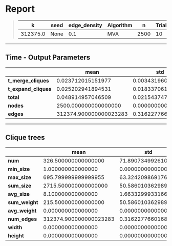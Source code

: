 # Report

> |k|seed|edge_density|Algorithm|n|Trials|
> |-|-|-|-|-|-|
> |312375.0|None|0.1|MVA|2500|10|

---
## Time - Output Parameters
||mean|std|
|-|-|-|
|**t_merge_cliques**|     0.023712015151977|     0.003431960787978|
|**t_expand_cliques**|     0.025202941894531|     0.018337061082209|
|**total**|     0.048914957046509|     0.021543747163522|
|**nodes**|  2500.000000000000000|     0.000000000000000|
|**edges**|312374.900000000023283|     0.316227766016838|

---
## Clique trees


||mean|std|
|-|-|-|
|**num**|   326.500000000000000|    71.890734992610675|
|**min_size**|     1.000000000000000|     0.000000000000000|
|**max_size**|   695.799999999999955|    63.324209869176855|
|**sum_size**|  2715.500000000000000|    50.586010362989136|
|**avg_size**|     8.100000000000000|     1.663329993316620|
|**sum_weight**|   215.500000000000000|    50.586010362989136|
|**avg_weight**|     0.000000000000000|     0.000000000000000|
|**num_edges**|312374.900000000023283|     0.316227766016838|
|**width**|     0.000000000000000|     0.000000000000000|
|**height**|     0.000000000000000|     0.000000000000000|
